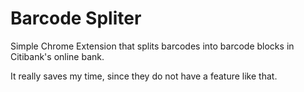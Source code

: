 # Barcode Spliter
Simple Chrome Extension that splits barcodes into barcode blocks in Citibank's online bank. 

It really saves my time, since they do not have a feature like that.  



